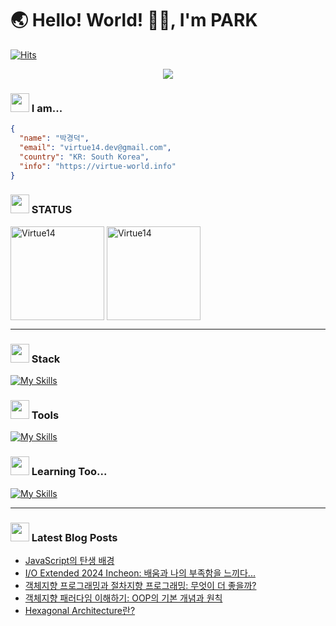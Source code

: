 # 🌏 Hello! World! 👋🏻, I'm PARK

[![Hits](https://hits.seeyoufarm.com/api/count/incr/badge.svg?url=https%3A%2F%2Fgithub.com%2FVirtue14&count_bg=%23B1C978&title_bg=%23000000&icon=&icon_color=%23E7E7E7&title=%F0%9F%91%80++Today's+Visits+%2F+Total+Visits&edge_flat=false)](https://hits.seeyoufarm.com)

<p align="center">
  <a href="https://virtue-world.info">
    <img src="https://img.shields.io/badge/info-00D3F2?style=for-the-badge" />
  </a>
</p>

### <img src="https://noticon-static.tammolo.com/dgggcrkxq/image/upload/v1567593192/noticon/za5oft8gpi5yabrlvgfp.gif" width="30" /> I am...

``` json
{ 
  "name": "박경덕",
  "email": "virtue14.dev@gmail.com",
  "country": "KR: South Korea",
  "info": "https://virtue-world.info"
}
```
### <img src="https://noticon-static.tammolo.com/dgggcrkxq/image/upload/v1686716361/noticon/iatvfqtd2vdkboxt13d8.gif" width="30" /> STATUS
<div>
<img src="https://github-readme-stats.vercel.app/api?username=Virtue14&show_icons=true&locale=en&theme=radical" alt="Virtue14" height="150" align="center" />
<img src="https://github-readme-stats.vercel.app/api/top-langs?username=Virtue14&show_icons=true&locale=en&layout=compact&theme=dark" alt="Virtue14" height="150" align="center" />
</div>

---

### <img src="https://noticon-static.tammolo.com/dgggcrkxq/image/upload/v1673344675/noticon/ftoiwdw09co3cunifudf.gif" width="30" /> Stack
[![My Skills](https://skillicons.dev/icons?i=java,spring,vue,mysql,redis,git,github,githubactions,docker,aws&perline=5)](https://skillicons.dev)

### <img src="https://noticon-static.tammolo.com/dgggcrkxq/image/upload/v1670808982/noticon/rsidlbh01eu3ycxond0r.gif" width="30" /> Tools
[![My Skills](https://skillicons.dev/icons?i=idea,vscode,notion,slack)](https://skillicons.dev)

### <img src="https://noticon-static.tammolo.com/dgggcrkxq/image/upload/v1586271553/noticon/nus6dsqgee1cfqy78el1.gif" width="30" /> Learning Too...
[![My Skills](https://skillicons.dev/icons?i=kotlin,elasticsearch,kafka,kubernetes&perline=5)](https://skillicons.dev)

---

### <img src="https://noticon-static.tammolo.com/dgggcrkxq/image/upload/v1605926847/noticon/ku5wj788ubjwba7pecrw.png" width="30" /> Latest Blog Posts

- [JavaScript의 탄생 배경](https://virtue14.tistory.com/entry/JavaScript%EC%9D%98-%ED%83%84%EC%83%9D-%EB%B0%B0%EA%B2%BD)
- [I/O Extended 2024 Incheon: 배움과 나의 부족함을 느끼다...](https://virtue14.tistory.com/entry/IO-Extended-2024-Incheon-%EB%B0%B0%EC%9B%80%EA%B3%BC-%EB%82%98%EC%9D%98-%EB%B6%80%EC%A1%B1%ED%95%A8%EC%9D%84-%EB%8A%90%EB%81%BC%EB%8B%A4)
- [객체지향 프로그래밍과 절차지향 프로그래밍: 무엇이 더 좋을까?](https://virtue14.tistory.com/entry/%EA%B0%9D%EC%B2%B4%EC%A7%80%ED%96%A5-%ED%94%84%EB%A1%9C%EA%B7%B8%EB%9E%98%EB%B0%8D%EA%B3%BC-%EC%A0%88%EC%B0%A8%EC%A7%80%ED%96%A5-%ED%94%84%EB%A1%9C%EA%B7%B8%EB%9E%98%EB%B0%8D-%EB%AC%B4%EC%97%87%EC%9D%B4-%EB%8D%94-%EC%A2%8B%EC%9D%84%EA%B9%8C)
- [객체지향 패러다임 이해하기: OOP의 기본 개념과 원칙](https://virtue14.tistory.com/entry/%EA%B0%9D%EC%B2%B4%EC%A7%80%ED%96%A5-%ED%8C%A8%EB%9F%AC%EB%8B%A4%EC%9E%84-%EC%9D%B4%ED%95%B4%ED%95%98%EA%B8%B0-OOP%EC%9D%98-%EA%B8%B0%EB%B3%B8-%EA%B0%9C%EB%85%90%EA%B3%BC-%EC%9B%90%EC%B9%99)
- [Hexagonal Architecture란?](https://virtue14.tistory.com/entry/Hexagonal-Architecture%EB%9E%80)

